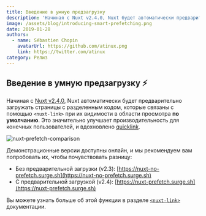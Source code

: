 ```yaml
---
title: Введение в умную предзагрузку
description: 'Начиная с Nuxt v2.4.0, Nuxt будет автоматически предварительно загружать страницы с разделенным кодом, связанные с помощью nuxt-link, когда они видны в области просмотра по умолчанию.'
image: /assets/blog/introducing-smart-prefetching.png
date: 2019-01-28
authors:
  - name: Sébastien Chopin
    avatarUrl: https://github.com/atinux.png
    link: https://twitter.com/atinux
category: Релиз
---
```


## Введение в умную предзагрузку ⚡️

Начиная с [Nuxt v2.4.0](https://github.com/nuxt/nuxt.js/releases/tag/v2.4.0), Nuxt автоматически будет предварительно загружать страницы с разделенным кодом, которые связаны с помощью `<nuxt-link>` при их видимости в области просмотра **по умолчанию**. Это значительно улучшает производительность для конечных пользователей, и вдохновлено [quicklink](https://github.com/GoogleChromeLabs/quicklink).

![nuxt-prefetch-comparison](https://res.cloudinary.com/practicaldev/image/fetch/s--jP7Crsw7--/c_limit%2Cf_auto%2Cfl_progressive%2Cq_66%2Cw_880/https://user-images.githubusercontent.com/904724/51692960-4158be80-1ffe-11e9-9299-61881d06412e.gif)

Демонстрационные версии доступны онлайн, и мы рекомендуем вам попробовать их, чтобы почувствовать разницу:

- Без предварительной загрузки (v2.3): [https://nuxt-no-prefetch.surge.sh](https://nuxt-no-prefetch.surge.sh)
- С предварительной загрузкой (v2.4): [https://nuxt-prefetch.surge.sh](https://nuxt-prefetch.surge.sh)

Вы можете узнать больше об этой функции в разделе [`<nuxt-link>`](https://v2.nuxt.com/docs/features/nuxt-components#the-nuxtlink-component) документации.
